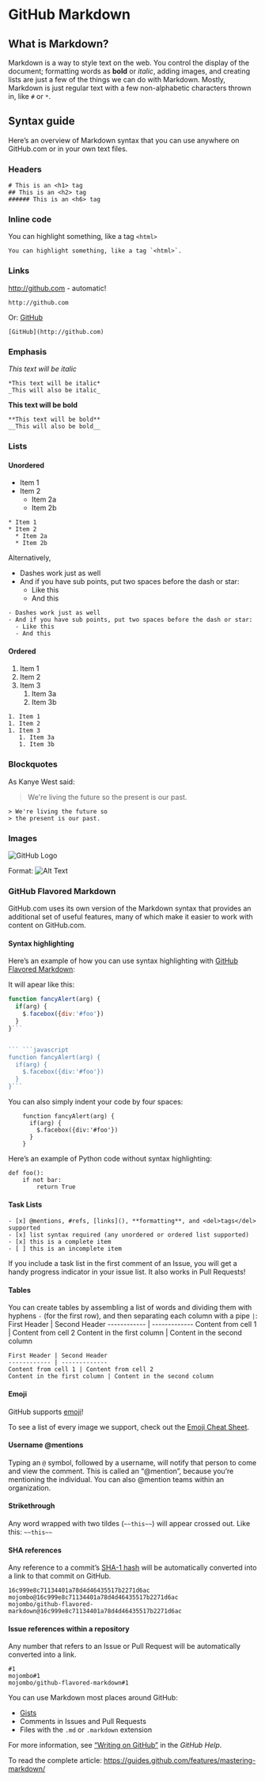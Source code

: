 # GitHub Markdown

## What is Markdown?
Markdown is a way to style text on the web. You control the display of the document; formatting words as **bold** or *italic*, adding images, and creating lists are just a few of the things we can do with Markdown. Mostly, Markdown is just regular text with a few non-alphabetic characters thrown in, like `#` or `*`.

## Syntax guide
Here’s an overview of Markdown syntax that you can use anywhere on GitHub.com or in your own text files.

### Headers
```
# This is an <h1> tag
## This is an <h2> tag
###### This is an <h6> tag
```

### Inline code
You can highlight something, like a tag `<html>`
```
You can highlight something, like a tag `<html>`.
```

### Links
http://github.com - automatic!
```
http://github.com
```

Or:
[GitHub](http://github.com)
```
[GitHub](http://github.com)
```

### Emphasis
*This text will be italic*
```
*This text will be italic*
_This will also be italic_
```

**This text will be bold**
```
**This text will be bold**
__This will also be bold__
```

### Lists
#### Unordered
* Item 1
* Item 2
  * Item 2a
  * Item 2b
```
* Item 1
* Item 2
  * Item 2a
  * Item 2b
```

Alternatively,

- Dashes work just as well
- And if you have sub points, put two spaces before the dash or star:
  - Like this
  - And this
```
- Dashes work just as well
- And if you have sub points, put two spaces before the dash or star:
  - Like this
  - And this
```

#### Ordered
1. Item 1
1. Item 2
1. Item 3
   1. Item 3a
   1. Item 3b
```
1. Item 1
1. Item 2
1. Item 3
   1. Item 3a
   1. Item 3b
```

### Blockquotes
As Kanye West said:
> We're living the future so
> the present is our past.
```
> We're living the future so
> the present is our past.
```

### Images

![GitHub Logo](/images/logo.png)

Format: ![Alt Text](url)


### GitHub Flavored Markdown

GitHub.com uses its own version of the Markdown syntax that provides an additional set of useful features, many of which make it easier to work with content on GitHub.com.

#### Syntax highlighting
Here’s an example of how you can use syntax highlighting with <a href='https://help.github.com/articles/basic-writing-and-formatting-syntax/'>GitHub Flavored Markdown</a>:

It will apear like this:
```javascript
function fancyAlert(arg) {
  if(arg) {
    $.facebox({div:'#foo'})
  }
}```


``` ```javascript
function fancyAlert(arg) {
  if(arg) {
    $.facebox({div:'#foo'})
  }
}```
```

You can also simply indent your code by four spaces:
```
    function fancyAlert(arg) {
      if(arg) {
        $.facebox({div:'#foo'})
      }
    }
```

Here’s an example of Python code without syntax highlighting:
```
def foo():
    if not bar:
        return True
```

#### Task Lists
```
- [x] @mentions, #refs, [links](), **formatting**, and <del>tags</del> supported
- [x] list syntax required (any unordered or ordered list supported)
- [x] this is a complete item
- [ ] this is an incomplete item
```
If you include a task list in the first comment of an Issue, you will get a handy progress indicator in your issue list. It also works in Pull Requests!

#### Tables
You can create tables by assembling a list of words and dividing them with hyphens `-` (for the first row), and then separating each column with a pipe `|`:
First Header | Second Header
------------ | -------------
Content from cell 1 | Content from cell 2
Content in the first column | Content in the second column
```
First Header | Second Header
------------ | -------------
Content from cell 1 | Content from cell 2
Content in the first column | Content in the second column
```

#### Emoji
GitHub supports <a href='https://help.github.com/articles/basic-writing-and-formatting-syntax/#using-emoji'>emoji</a>!

To see a list of every image we support, check out the <a href='https://github.com/ikatyang/emoji-cheat-sheet/blob/master/README.md'>Emoji Cheat Sheet</a>. 

#### Username @mentions
Typing an `@` symbol, followed by a username, will notify that person to come and view the comment. This is called an “@mention”, because you’re mentioning the individual. You can also @mention teams within an organization.

#### Strikethrough
Any word wrapped with two tildes (`~~this~~`) will appear crossed out. Like this: `~~this~~`

#### SHA references
Any reference to a commit’s <a href='http://en.wikipedia.org/wiki/SHA-1'>SHA-1 hash</a> will be automatically converted into a link to that commit on GitHub.

```
16c999e8c71134401a78d4d46435517b2271d6ac
mojombo@16c999e8c71134401a78d4d46435517b2271d6ac
mojombo/github-flavored-markdown@16c999e8c71134401a78d4d46435517b2271d6ac
```

#### Issue references within a repository
Any number that refers to an Issue or Pull Request will be automatically converted into a link.
```
#1
mojombo#1
mojombo/github-flavored-markdown#1
```

You can use Markdown most places around GitHub:

* <a href='https://gist.github.com/'>Gists</a>
* Comments in Issues and Pull Requests
* Files with the `.md` or `.markdown` extension

For more information, see <a href='https://help.github.com/categories/writing-on-github/'>“Writing on GitHub”</a> in the *GitHub Help*.

To read the complete article: https://guides.github.com/features/mastering-markdown/
